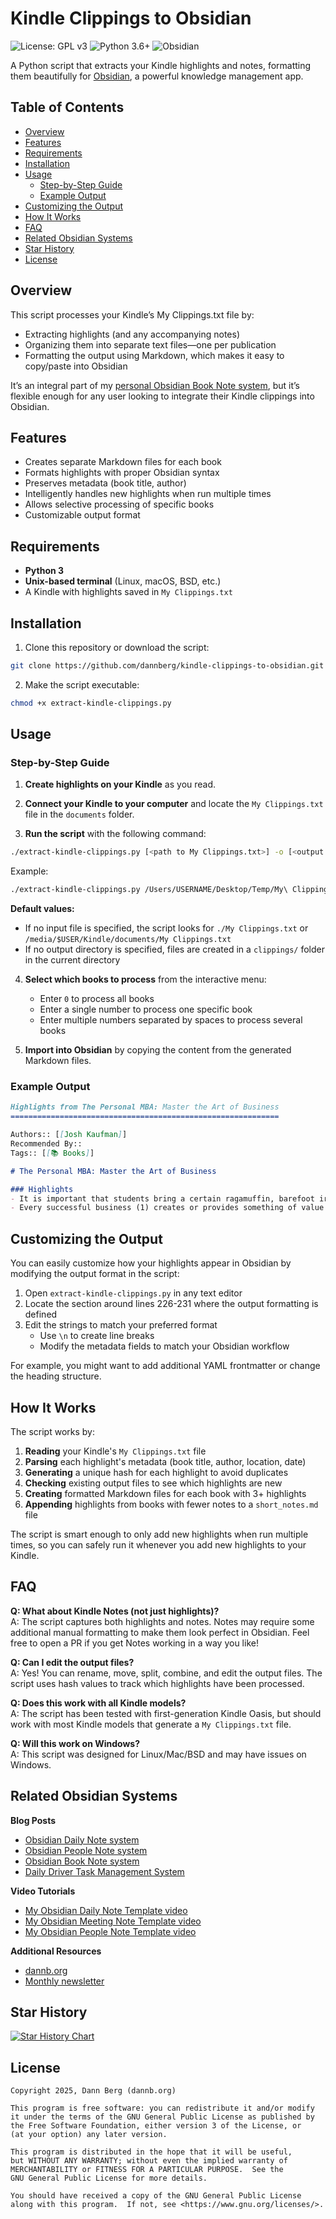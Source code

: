 # Kindle Clippings to Obsidian

![License: GPL v3](https://img.shields.io/badge/License-GPLv3-blue.svg) ![Python 3.6+](https://img.shields.io/badge/python-3.6+-blue.svg) ![Obsidian](https://img.shields.io/badge/Obsidian-Compatible-purple.svg)

A Python script that extracts your Kindle highlights and notes, formatting them beautifully for [Obsidian](https://obsidian.md/), a powerful knowledge management app.

## Table of Contents

- [Overview](#overview)
- [Features](#features)
- [Requirements](#requirements)
- [Installation](#installation)
- [Usage](#usage)
  - [Step-by-Step Guide](#step-by-step-guide)
  - [Example Output](#example-output)
- [Customizing the Output](#customizing-the-output)
- [How It Works](#how-it-works)
- [FAQ](#faq)
- [Related Obsidian Systems](#related-obsidian-systems)
- [Star History](#star-history)
- [License](#license)

## Overview

This script processes your Kindle’s My Clippings.txt file by:

- Extracting highlights (and any accompanying notes)
- Organizing them into separate text files—one per publication
- Formatting the output using Markdown, which makes it easy to copy/paste into Obsidian

It’s an integral part of my [personal Obsidian Book Note system](https://dannb.org/blog/2022/recalling-books-youve-read-made-easy/), but it’s flexible enough for any user looking to integrate their Kindle clippings into Obsidian.

## Features

- Creates separate Markdown files for each book
- Formats highlights with proper Obsidian syntax
- Preserves metadata (book title, author)
- Intelligently handles new highlights when run multiple times
- Allows selective processing of specific books
- Customizable output format

## Requirements

- **Python 3**
- **Unix-based terminal** (Linux, macOS, BSD, etc.)
- A Kindle with highlights saved in `My Clippings.txt`

## Installation

1. Clone this repository or download the script:

```bash
git clone https://github.com/dannberg/kindle-clippings-to-obsidian.git
```

2. Make the script executable:

```bash
chmod +x extract-kindle-clippings.py
```

## Usage

### Step-by-Step Guide

1. **Create highlights on your Kindle** as you read.

2. **Connect your Kindle to your computer** and locate the `My Clippings.txt` file in the `documents` folder.

3. **Run the script** with the following command:

```bash
./extract-kindle-clippings.py [<path to My Clippings.txt>] -o [<output directory>]
```

Example:

```bash
./extract-kindle-clippings.py /Users/USERNAME/Desktop/Temp/My\ Clippings.txt -o /Users/USERNAME/Desktop/Temp/clippings/
```

**Default values:**
- If no input file is specified, the script looks for `./My Clippings.txt` or `/media/$USER/Kindle/documents/My Clippings.txt`
- If no output directory is specified, files are created in a `clippings/` folder in the current directory

4. **Select which books to process** from the interactive menu:
   - Enter `0` to process all books
   - Enter a single number to process one specific book
   - Enter multiple numbers separated by spaces to process several books

5. **Import into Obsidian** by copying the content from the generated Markdown files.

### Example Output

```markdown
Highlights from The Personal MBA: Master the Art of Business
============================================================

Authors:: [[Josh Kaufman]]
Recommended By::
Tags:: [[📚 Books]]

# The Personal MBA: Master the Art of Business

### Highlights
- It is important that students bring a certain ragamuffin, barefoot irreverence to their studies; they are not here to worship what is known, but to question it. —JACOB BRONOWSKI, WRITER AND PRESENTER OF THE ASCENT OF MAN
- Every successful business (1) creates or provides something of value that (2) other people want or need (3) at a price they're willing to pay, in a way that (4) satisfies the purchaser's needs and expectations and (5) provides the business sufficient revenue to make it worthwhile for the owners to continue operation.
```

## Customizing the Output

You can easily customize how your highlights appear in Obsidian by modifying the output format in the script:

1. Open `extract-kindle-clippings.py` in any text editor
2. Locate the section around lines 226-231 where the output formatting is defined
3. Edit the strings to match your preferred format
   - Use `\n` to create line breaks
   - Modify the metadata fields to match your Obsidian workflow

For example, you might want to add additional YAML frontmatter or change the heading structure.

## How It Works

The script works by:

1. **Reading** your Kindle's `My Clippings.txt` file
2. **Parsing** each highlight's metadata (book title, author, location, date)
3. **Generating** a unique hash for each highlight to avoid duplicates
4. **Checking** existing output files to see which highlights are new
5. **Creating** formatted Markdown files for each book with 3+ highlights
6. **Appending** highlights from books with fewer notes to a `short_notes.md` file

The script is smart enough to only add new highlights when run multiple times, so you can safely run it whenever you add new highlights to your Kindle.

## FAQ

**Q: What about Kindle Notes (not just highlights)?**  
A: The script captures both highlights and notes. Notes may require some additional manual formatting to make them look perfect in Obsidian. Feel free to open a PR if you get Notes working in a way you like!

**Q: Can I edit the output files?**  
A: Yes! You can rename, move, split, combine, and edit the output files. The script uses hash values to track which highlights have been processed.

**Q: Does this work with all Kindle models?**  
A: The script has been tested with first-generation Kindle Oasis, but should work with most Kindle models that generate a `My Clippings.txt` file.

**Q: Will this work on Windows?**  
A: This script was designed for Linux/Mac/BSD and may have issues on Windows.

## Related Obsidian Systems

**Blog Posts**
- [Obsidian Daily Note system](https://dannb.org/blog/2022/obsidian-daily-note-template/)
- [Obsidian People Note system](https://dannb.org/blog/2022/obsidian-people-note-template/)
- [Obsidian Book Note system](https://dannb.org/blog/2022/recalling-books-youve-read-made-easy/)
- [Daily Driver Task Management System](https://dannb.org/blog/2020/daily-driver-task-management-system/)

**Video Tutorials**
- [My Obsidian Daily Note Template video](https://youtu.be/v84uSIqqVPQ)
- [My Obsidian Meeting Note Template video](https://youtu.be/Ud16HOQoS5Q)
- [My Obsidian People Note Template video](https://youtu.be/N8K41HDRI3o)

**Additional Resources**
- [dannb.org](https://dannb.org)
- [Monthly newsletter](https://dannb.org/newsletter)

## Star History

[![Star History Chart](https://api.star-history.com/svg?repos=dannberg/kindle-clippings-to-obsidian&type=Date)](https://star-history.com/#dannberg/kindle-clippings-to-obsidian&Date)

## License

```
Copyright 2025, Dann Berg (dannb.org)

This program is free software: you can redistribute it and/or modify
it under the terms of the GNU General Public License as published by
the Free Software Foundation, either version 3 of the License, or
(at your option) any later version.

This program is distributed in the hope that it will be useful,
but WITHOUT ANY WARRANTY; without even the implied warranty of
MERCHANTABILITY or FITNESS FOR A PARTICULAR PURPOSE.  See the
GNU General Public License for more details.

You should have received a copy of the GNU General Public License
along with this program.  If not, see <https://www.gnu.org/licenses/>.
```
